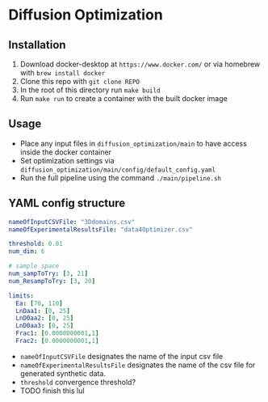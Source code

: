 # Diffusion Optimization

## Installation
1. Download docker-desktop at `https://www.docker.com/` or via homebrew with `brew install docker`
2. Clone this repo with `git clone REPO`
3. In the root of this directory run `make build`
4. Run `make run` to create a container with the built docker image

## Usage
- Place any input files in `diffusion_optimization/main` to have access inside the docker container
- Set optimization settings via `diffusion_optimization/main/config/default_config.yaml`
- Run the full pipeline using the command `./main/pipeline.sh`

## YAML config structure

```yaml
nameOfInputCSVFile: "3Ddomains.csv" 
nameOfExperimentalResultsFile: "data4Optimizer.csv"

threshold: 0.01
num_dim: 6

# sample space
num_sampToTry: [3, 21]
num_ResampToTry: [3, 20]

limits:
  Ea: [70, 110]
  LnDaa1: [0, 25]
  LnD0aa2: [0, 25]
  LnD0aa3: [0, 25]
  Frac1: [0.0000000001,1]
  Frac2: [0.0000000001,1]
```

- `nameOfInputCSVFile` designates the name of the input csv file
- `nameOfExperimentalResultsFile` designates the name of the csv file for generated synthetic data.
- `threshold` convergence threshold?
- TODO finish this lul